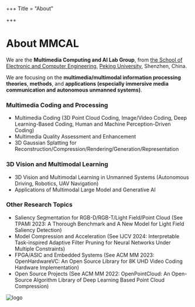 +++
Title = "About"

+++

# About MMCAL

We are the **Multimedia Computing and AI Lab Group**, from  [the School of Electronic and Computer Engineering](http://www.ece.pku.edu.cn/), [Peking University](http://www.pku.edu.cn/), Shenzhen, China.

We are focusing on the **multimedia/multimodal information processing theories**, **methods**, and **applications (especially immersive media communication and autonomous unmanned systems)**.

### Multimedia Coding and Processing

- Multimedia Coding (3D Point Cloud Coding, Image/Video Coding, Deep Learning-Based Coding, Human and Machine Perception-Driven Coding)
- Multimedia Quality Assessment and Enhancement
- 3D Gaussian Splatting for Reconstruction/Compression/Rendering/Generation/Representation

### 3D Vision and Multimodal Learning

- 3D Vision and Multimodal Learning in Unmanned Systems (Autonomous Driving, Robotics, UAV Navigation)
- Applications of Multimodal Large Model and Generative AI

### Other Research Topics

- Saliency Segmentation for RGB-D/RGB-T/Light Field/Point Cloud (See TPAMI 2023: A Thorough Benchmark and A New Model for Light Field Saliency Detection)
- Model Compression and Acceleration (See IJCV 2024: Interpretable Task-inspired Adaptive Filter Pruning for Neural Networks Under Multiple Constraints)
- FPGA/ASIC and Embedded Systems (See ACM MM 2023: OpenHardwareVC: An Open Source Library for 8K UHD Video Coding Hardware Implementation)
- Open Source Projects (See ACM MM 2022: OpenPointCloud: An Open-Source Algorithm Library of Deep Learning Based Point Cloud Compression)

![logo](/img/MMCALab-Lite.jpg)
